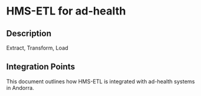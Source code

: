 # HMS-ETL for ad-health

## Description

Extract, Transform, Load

## Integration Points

This document outlines how HMS-ETL is integrated with ad-health systems in Andorra.
